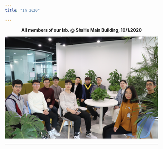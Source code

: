 ```yaml
---
title: "In 2020"

---
```


<center><strong>All members of our lab. @ ShaHe Main Building, 10/1/2020</strong></center>
<p style="line-height: 50%;"></p>
<center><img src="/static/img/album/2020_01.jpeg" width="640px"></center>
<p style="line-height: 50%;"></p>
<hr>

